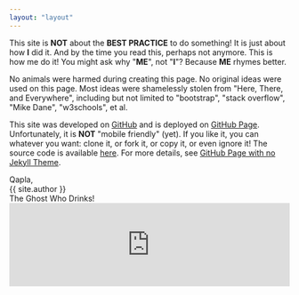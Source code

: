 ```yaml
---
layout: "layout"
---
```


This site is <b>NOT</b> about the <b>BEST PRACTICE</b> to do something!
It is just about how <b>I</b> did it.
And by the time you read this, perhaps not anymore.
This is how me do it!
You might ask why "<b>ME</b>", not "<b>I</b>"?
Because <b>ME</b> rhymes better.

No animals were harmed during creating this page.
No original ideas were used on this page.
Most ideas were shamelessly stolen from "Here, There, and Everywhere",
including but not limited to "bootstrap", "stack overflow", "Mike Dane",
"w3schools", et al.

This site was developed on [GitHub](https://github.com/) 
and is deployed on [GitHub Page](https://pages.github.com/).
Unfortunately, it is <b>NOT</b> "mobile friendly" (yet).
If you like it, you can whatever you want: clone it, or fork it, or copy it, or even ignore it!
The source code is available [here](https://github.com/ThisIsHowMeDoIt/doit/tree/master/assets).
For more details, see [GitHub Page with no Jekyll Theme](001.md).


<div class="youtube">
  <div class="youtube yinfo">
    Qapla,<br>{{ site.author }}<br>The Ghost Who Drinks!
  </div>
  <div class="youtube yvideo">
    <iframe src="https://www.youtube.com/embed/jEoM3qan9Gs" width="100%"
    frameborder="0" allowfullscreen></iframe>
  </div>
</div>


